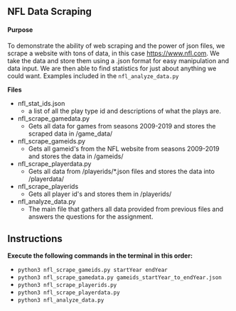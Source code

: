 ## NFL Data Scraping
#### Purpose
To demonstrate the ability of web scraping and the power of json files, we scrape a website with tons of data, in this case https://www.nfl.com. We take the data and store them using a .json format for easy manipulation and data input. We are then able to find statistics for just about anything we could want. Examples included in the `nfl_analyze_data.py`

**Files**
* nfl_stat_ids.json 
    * a list of all the play type id and descriptions of what the plays are.
* nfl_scrape_gamedata.py 
    * Gets all data for games from seasons 2009-2019 and stores the scraped data in /game_data/
* nfl_scrape_gameids.py 
    * Gets all gameid's from the NFL website from seasons 2009-2019 and stores the data in /gameids/
* nfl_scrape_playerdata.py 
    * Gets all data from /playerids/*.json files and stores the data into /playerdata/
* nfl_scrape_playerids 
    * Gets all player id's and stores them in /playerids/
* nfl_analyze_data.py 
    * The main file that gathers all data provided from previous files and answers the questions for the assignment.

## Instructions
**Execute the following commands in the terminal in this order:**
* `python3 nfl_scrape_gameids.py startYear endYear`
* `python3 nfl_scrape_gamedata.py gameids_startYear_to_endYear.json`
* `python3 nfl_scrape_playerids.py`
* `python3 nfl_scrape_playerdata.py`
* `python3 nfl_analyze_data.py`

